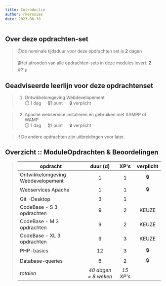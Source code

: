 ```yaml
---
title: Introductie
author: rkerssies
date: 2023-06-30
---
```


## Over deze opdrachten-set
> ⏱️de nominale tijdsduur voor deze opdrachten set is **2** dagen<br>
>
> 🎖️Het afronden van alle opdrachten-sets in deze modules levert: **2** XP's<br>

## Geadviseerde leerlijn voor deze opdrachtenset
> 1.  Ontwikkelomgeving Webdevelopement<br>
> ⏱️ 1 dag &emsp; 🎖️1 punt &emsp; 🔒 verplicht

> 2. Apache webservice installeren en gebruiken met XAMPP of WAMP<br>
> ⏱️ 1 dag &emsp; 🎖️1 punt &emsp; 🔒 verplicht

> ‼️ De andere opdrachten zijn uitbreidingen voor later.


##  Overzicht :: ModuleOpdrachten & Beoordelingen
> | **opdracht**                      |  **duur (d)**  |     **XP's** | **verplicht** |
> |-----------------------------------|:--------------:|:--------------:|:-------------:|
> | Ontwikkelomgeving Webdevelopement |    1           |        1       |      🔒       |
> | Webservices Apache                |    1           |        1       |      🔒       |
> | Git -Desktop                      |    3           |         1      |               |
> | CodeBase - S     3 opdrachten     |    9           |         2      |     KEUZE     |
> | CodeBase - M     3 opdrachten     |    9           |         2      |     KEUZE     |
> | CodeBase - XL    3 opdrachten     |    9           |         3      |     KEUZE     |
> | PHP-basics                        |    12          |         3      |      🔒       |
> | Database-queries                  |    6           |         2      |      🔒       |
> | *totalen*                         |  *40 dagen = 8 weken*  |  *15 XP's* |               |
















